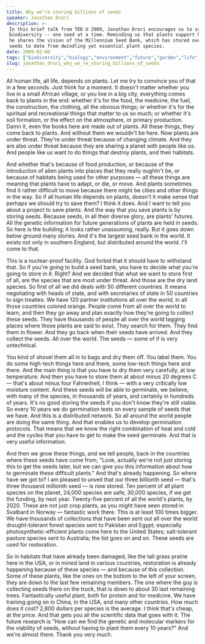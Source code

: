 ```yaml
---
title: Why we're storing billions of seeds
speaker: Jonathan Drori
description: >-
 In this brief talk from TED U 2009, Jonathan Drori encourages us to save
 biodiversity -- one seed at a time. Reminding us that plants support human life,
 he shares the vision of the Millennium Seed Bank, which has stored over 3 billion
 seeds to date from dwindling yet essential plant species.
date: 2009-02-06
tags: ["biodiversity","biology","environment","future","garden","life","science","ecology","plants"]
slug: jonathan_drori_why_we_re_storing_billions_of_seeds
---
```


All human life, all life, depends on plants. Let me try to convince you of that in a few
seconds. Just think for a moment. It doesn't matter whether you live in a small African
village, or you live in a big city, everything comes back to plants in the end: whether
it's for the food, the medicine, the fuel, the construction, the clothing, all the obvious
things; or whether it's for the spiritual and recreational things that matter to us so
much; or whether it's soil formation, or the effect on the atmosphere, or primary
production. Damn it, even the books here are made out of plants. All these things, they
come back to plants. And without them we wouldn't be here. Now plants are under threat.
They're under threat because of changing climate. And they are also under threat because
they are sharing a planet with people like us. And people like us want to do things that
destroy plants, and their habitats.

And whether that's because of food production, or because of the introduction of alien
plants into places that they really oughtn't be, or because of habitats being used for
other purposes — all these things are meaning that plants have to adapt, or die, or move.
And plants sometimes find it rather difficult to move because there might be cities and
other things in the way. So if all human life depends on plants, doesn't it make sense that
perhaps we should try to save them? I think it does. And I want to tell you about a
project to save plants. And the way that you save plants is by storing seeds. Because
seeds, in all their diverse glory, are plants' futures. All the genetic information for
future generations of plants are held in seeds. So here is the building; it looks rather
unassuming, really. But it goes down below ground many stories. And it's the largest seed
bank in the world. It exists not only in southern England, but distributed around the
world. I'll come to that.

This is a nuclear-proof facility. God forbid that it should have to withstand that. So if
you're going to build a seed bank, you have to decide what you're going to store in it.
Right? And we decided that what we want to store first of all, are the species that are
most under threat. And those are the dry land species. So first of all we did deals with
50 different countries. It means negotiating with heads of state, and with secretaries of
state in 50 countries to sign treaties. We have 120 partner institutions all over the
world, in all those countries colored orange. People come from all over the world to
learn, and then they go away and plan exactly how they're going to collect these seeds.
They have thousands of people all over the world tagging places where those plants are
said to exist. They search for them. They find them in flower. And they go back when their
seeds have arrived. And they collect the seeds. All over the world. The seeds — some of if
is very untechnical.

You kind of shovel them all in to bags and dry them off. You label them. You do some
high-tech things here and there, some low-tech things here and there. And the main thing
is that you have to dry them very carefully, at low temperature. And then you have to
store them at about minus 20 degrees C — that's about minus four Fahrenheit, I think —
with a very critically low moisture content. And these seeds will be able to germinate, we
believe, with many of the species, in thousands of years, and certainly in hundreds of
years. It's no good storing the seeds if you don't know they're still viable. So every 10
years we do germination tests on every sample of seeds that we have. And this is a
distributed network. So all around the world people are doing the same thing. And that
enables us to develop germination protocols. That means that we know the right combination
of heat and cold and the cycles that you have to get to make the seed germinate. And that
is very useful information.

And then we grow these things, and we tell people, back in the countries where these seeds
have come from, "Look, actually we're not just storing this to get the seeds later, but we
can give you this information about how to germinate these difficult plants." And that's
already happening. So where have we got to? I am pleased to unveil that our three billionth
seed — that's three thousand millionth seed — is now stored. Ten percent of all plant
species on the planet, 24,000 species are safe; 30,000 species, if we get the funding, by
next year. Twenty-five percent of all the world's plants, by 2020. These are not just crop
plants, as you might have seen stored in Svalbard in Norway — fantastic work there. This
is at least 100 times bigger. We have thousands of collections that have been sent out all
over the world: drought-tolerant forest species sent to Pakistan and Egypt; especially
photosynthetic-efficient plants come here to the United States; salt-tolerant pasture
species sent to Australia; the list goes on and on. These seeds are used for
restoration.

So in habitats that have already been damaged, like the tall grass prairie here in the
USA, or in mined land in various countries, restoration is already happening because of
these species — and because of this collection. Some of these plants, like the ones on the
bottom to the left of your screen, they are down to the last few remaining members. The
one where the guy is collecting seeds there on the truck, that is down to about 30 last
remaining trees. Fantastically useful plant, both for protein and for medicine. We have
training going on in China, in the USA, and many other countries. How much does it cost?
2,800 dollars per species is the average. I think that's cheap, at the price. And that
gets you all the scientific data that goes with it. The future research is "How can we
find the genetic and molecular markers for the viability of seeds, without having to plant
them every 10 years?" And we're almost there. Thank you very much.

<!--
ad_duration=3.33
comment_count=106
event="TED2009"
external_start_time=0
intro_duration=11.82
is_subtitle_required="False"
is_talk_featured="True"
language="en"
language_swap="False"
native_language="en"
number_of_related_talks=6
number_of_speakers=1
number_of_subtitled_videos=30
number_of_tags=9
number_of_talk_download_languages=30
number_of_talk_more_resources=0
number_of_talk_recommendations=0
number_of_talks_take_actions=0
post_ad_duration=0.83
published_timestamp="2009-05-28 01:00:00"
recording_date="2009-02-06"
speaker_description="Educator"
speaker_is_published=1
speaker_name="Jonathan Drori"
talk_name="Why we're storing billions of seeds"
talks_tags=["biodiversity","biology","environment","future","garden","life","science","ecology","plants"]
url_audio="https://download.ted.com/talks/JonathanDrori_2009U.mp3?apikey=acme-roadrunner"
url_photo_speaker="https://pe.tedcdn.com/images/ted/52734_254x191.jpg"
url_photo_talk="https://pe.tedcdn.com/images/ted/92661_800x600.jpg"
url_webpage="https://www.ted.com/talks/jonathan_drori_why_we_re_storing_billions_of_seeds"
video_type_name="TED Stage Talk"
-->